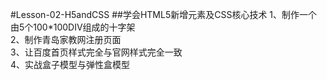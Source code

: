 #Lesson-02-H5andCSS
##学会HTML5新增元素及CSS核心技术
1、制作一个由5个100*100DIV组成的十字架<br>
2、制作青岛家教网注册页面<br>
3、让百度首页样式完全与官网样式完全一致<br>
4、实战盒子模型与弹性盒模型
